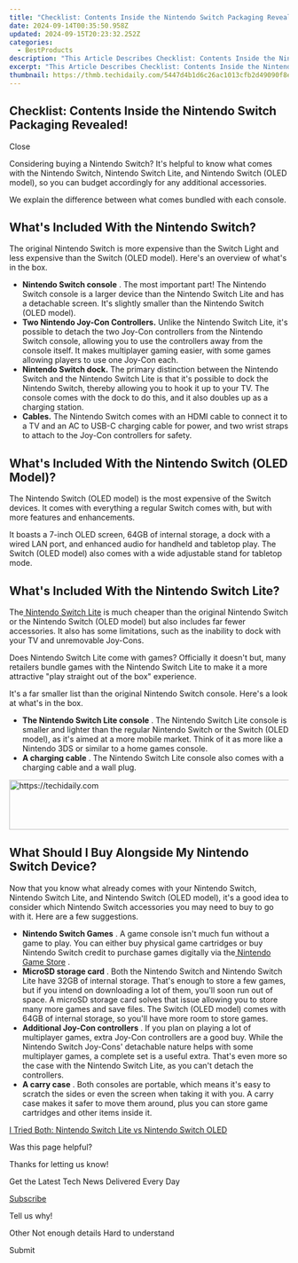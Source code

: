 ```yaml
---
title: "Checklist: Contents Inside the Nintendo Switch Packaging Revealed!"
date: 2024-09-14T00:35:50.958Z
updated: 2024-09-15T20:23:32.252Z
categories:
  - BestProducts
description: "This Article Describes Checklist: Contents Inside the Nintendo Switch Packaging Revealed!"
excerpt: "This Article Describes Checklist: Contents Inside the Nintendo Switch Packaging Revealed!"
thumbnail: https://thmb.techidaily.com/5447d4b1d6c26ac1013cfb2d49090f8ec42a2498f1b68640f57bb2af396017e5.jpg
---
```


## Checklist: Contents Inside the Nintendo Switch Packaging Revealed!

Close 

 Considering buying a Nintendo Switch? It's helpful to know what comes with the Nintendo Switch, Nintendo Switch Lite, and Nintendo Switch (OLED model), so you can budget accordingly for any additional accessories. 

 We explain the difference between what comes bundled with each console.

##  What's Included With the Nintendo Switch? 

 The original Nintendo Switch is more expensive than the Switch Light and less expensive than the Switch (OLED model). Here's an overview of what's in the box.

* **Nintendo Switch console** . The most important part! The Nintendo Switch console is a larger device than the Nintendo Switch Lite and has a detachable screen. It's slightly smaller than the Nintendo Switch (OLED model).
* **Two Nintendo Joy-Con Controllers.** Unlike the Nintendo Switch Lite, it's possible to detach the two Joy-Con controllers from the Nintendo Switch console, allowing you to use the controllers away from the console itself. It makes multiplayer gaming easier, with some games allowing players to use one Joy-Con each.
* **Nintendo Switch dock.** The primary distinction between the Nintendo Switch and the Nintendo Switch Lite is that it's possible to dock the Nintendo Switch, thereby allowing you to hook it up to your TV. The console comes with the dock to do this, and it also doubles up as a charging station.
* **Cables.** The Nintendo Switch comes with an HDMI cable to connect it to a TV and an AC to USB-C charging cable for power, and two wrist straps to attach to the Joy-Con controllers for safety.

##  What's Included With the Nintendo Switch (OLED Model)? 

 The Nintendo Switch (OLED model) is the most expensive of the Switch devices. It comes with everything a regular Switch comes with, but with more features and enhancements.

 It boasts a 7-inch OLED screen, 64GB of internal storage, a dock with a wired LAN port, and enhanced audio for handheld and tabletop play. The Switch (OLED model) also comes with a wide adjustable stand for tabletop mode.

##  What's Included With the Nintendo Switch Lite? 

 The[ Nintendo Switch Lite](https://www.lifewire.com/nintendo-switch-vs-nintendo-switch-lite-4770644) is much cheaper than the original Nintendo Switch or the Nintendo Switch (OLED model) but also includes far fewer accessories. It also has some limitations, such as the inability to dock with your TV and unremovable Joy-Cons. 

 Does Nintendo Switch Lite come with games? Officially it doesn't but, many retailers bundle games with the Nintendo Switch Lite to make it a more attractive "play straight out of the box" experience. 

 It's a far smaller list than the original Nintendo Switch console. Here's a look at what's in the box.

* **The Nintendo Switch Lite console** . The Nintendo Switch Lite console is smaller and lighter than the regular Nintendo Switch or the Switch (OLED model), as it's aimed at a more mobile market. Think of it as more like a Nintendo 3DS or similar to a home games console.
* **A charging cable** . The Nintendo Switch Lite console also comes with a charging cable and a wall plug.

<!-- affiliate ads begin -->
<a href="https://ephamedtechinc.pxf.io/c/5597632/2137219/26400" target="_top" id="2137219">
  <img src="//a.impactradius-go.com/display-ad/26400-2137219" border="0" alt="https://techidaily.com" width="728" height="90"/>
</a>
<img height="0" width="0" src="https://ephamedtechinc.pxf.io/i/5597632/2137219/26400" style="position:absolute;visibility:hidden;" border="0" />
<!-- affiliate ads end -->

##  What Should I Buy Alongside My Nintendo Switch Device? 

 Now that you know what already comes with your Nintendo Switch, Nintendo Switch Lite, and Nintendo Switch (OLED model), it's a good idea to consider which Nintendo Switch accessories you may need to buy to go with it. Here are a few suggestions. 

* **Nintendo Switch Games** . A game console isn't much fun without a game to play. You can either buy physical game cartridges or buy Nintendo Switch credit to purchase games digitally via the[ Nintendo Game Store](https://www.nintendo.com/games/buy-digital/) .
* **MicroSD storage card** . Both the Nintendo Switch and Nintendo Switch Lite have 32GB of internal storage. That's enough to store a few games, but if you intend on downloading a lot of them, you'll soon run out of space. A microSD storage card solves that issue allowing you to store many more games and save files. The Switch (OLED model) comes with 64GB of internal storage, so you'll have more room to store games.
* **Additional Joy-Con controllers** . If you plan on playing a lot of multiplayer games, extra Joy-Con controllers are a good buy. While the Nintendo Switch Joy-Cons' detachable nature helps with some multiplayer games, a complete set is a useful extra. That's even more so the case with the Nintendo Switch Lite, as you can't detach the controllers.
* **A carry case** . Both consoles are portable, which means it's easy to scratch the sides or even the screen when taking it with you. A carry case makes it safer to move them around, plus you can store game cartridges and other items inside it.

[  I Tried Both: Nintendo Switch Lite vs Nintendo Switch OLED ](https://www.lifewire.com/nintendo-switch-oled-vs-lite-8641194) 

Was this page helpful?

Thanks for letting us know!

 Get the Latest Tech News Delivered Every Day

[ Subscribe ](https://www.lifewire.com/#) 

Tell us why!

 Other  Not enough details  Hard to understand 

 Submit 

<ins class="adsbygoogle"
     style="display:block"
     data-ad-format="autorelaxed"
     data-ad-client="ca-pub-7571918770474297"
     data-ad-slot="1223367746"></ins>

<ins class="adsbygoogle"
     style="display:block"
     data-ad-client="ca-pub-7571918770474297"
     data-ad-slot="8358498916"
     data-ad-format="auto"
     data-full-width-responsive="true"></ins>



